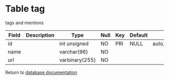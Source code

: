 Table tag
===========
tags and mentions

| Field | Description | Type | Null | Key | Default | Extra |
| ----- | ----------- | ---- | ---- | --- | ------- | ----- |
| id   |  | int unsigned   | NO | PRI | NULL | auto_increment |    
| name |  | varchar(96)    | NO |     |      |                |    
| url  |  | varbinary(255) | NO |     |      |                |    

Return to [database documentation](help/database)
